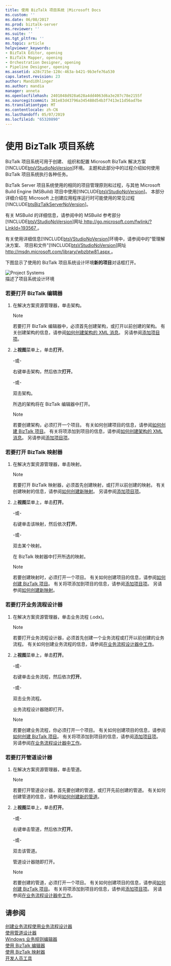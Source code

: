 ```yaml
---
title: 使用 BizTalk 项目系统 |Microsoft Docs
ms.custom: ''
ms.date: 06/08/2017
ms.prod: biztalk-server
ms.reviewer: ''
ms.suite: ''
ms.tgt_pltfrm: ''
ms.topic: article
helpviewer_keywords:
- BizTalk Editor, opening
- BizTalk Mapper, opening
- Orchestration Designer, opening
- Pipeline Designer, opening
ms.assetid: a28c715e-128c-463a-b421-9b3efe76a530
caps.latest.revision: 23
author: MandiOhlinger
ms.author: mandia
manager: anneta
ms.openlocfilehash: 2401048d928a628a4dd4063d6a3e207c78e2155f
ms.sourcegitcommit: 381e83d43796a345488d54b3f7413e11d56ad7be
ms.translationtype: MT
ms.contentlocale: zh-CN
ms.lasthandoff: 05/07/2019
ms.locfileid: "65320890"
---
```

# <a name="using-the-biztalk-project-system"></a>使用 BizTalk 项目系统
BizTalk 项目系统可用于创建、 组织和配置 Microsoft BizTalk 解决方案[!INCLUDE[btsVStudioNoVersion](../includes/btsvstudionoversion-md.md)]环境。 主题和此部分中的过程介绍如何使用 BizTalk 项目系统执行各种任务。  
  
 BizTalk Server 项目系统使用的相同的项目管理原则和过程，与其他 Microsoft Build Engine (MSBuild) 项目中使用[!INCLUDE[btsVStudioNoVersion](../includes/btsvstudionoversion-md.md)]。 本部分详细介绍在 Microsoft 上创建应用程序运行时可能使用的常见过程[!INCLUDE[btsBizTalkServerNoVersion](../includes/btsbiztalkservernoversion-md.md)]。  
  
 有关 MSBuild 的详细信息，请参阅中的 MSBuild 参考部分[!INCLUDE[btsVStudioNoVersion](../includes/btsvstudionoversion-md.md)]网址[ http://go.microsoft.com/fwlink/?LinkId=193567 ](http://go.microsoft.com/fwlink/?LinkId=193567)。  
  
 有关使用详细信息[!INCLUDE[btsVStudioNoVersion](../includes/btsvstudionoversion-md.md)]环境中，请参阅中的"管理解决方案、 项目和文件"[!INCLUDE[btsVStudioNoVersion](../includes/btsvstudionoversion-md.md)]网址[ http://msdn.microsoft.com/library/wbzbtw81.aspx ](http://msdn.microsoft.com/library/wbzbtw81.aspx)。  
  
 下图显示了使用的 BizTalk 项目系统设计环境**新的项目**对话框打开。  
  
 ![Project Systems](../core/media/bts-biztalk2009-projectsystems.gif "bts_BizTalk2009_ProjectSystems")  
描述了项目系统设计环境  
  
### <a name="to-open-biztalk-editor"></a>若要打开 BizTalk 编辑器  
  
1.  在解决方案资源管理器，单击架构。  
  
    > [!NOTE]
    >  若要打开 BizTalk 编辑器中，必须首先创建架构，或打开以前创建的架构。 有关创建架构的信息，请参阅[如何创建架构的 XML 消息](../core/how-to-create-schemas-for-xml-messages.md)。 另请参阅[添加项目项](../core/adding-project-items.md)。  
  
2.  上**视图**菜单上，单击**打开**。  
  
     -或-  
  
     右键单击架构，然后依次**打开**。  
  
     -或-  
  
     双击架构。  
  
     所选的架构将在 BizTalk 编辑器中打开。  
  
    > [!NOTE]
    >  若要创建架构，必须打开一个项目。 有关如何创建项目的信息，请参阅[如何创建 BizTalk 项目](../core/how-to-create-biztalk-projects.md)。 有关将项添加到项目的信息，请参阅[如何创建架构的 XML 消息](../core/how-to-create-schemas-for-xml-messages.md)。 另请参阅[添加项目项](../core/adding-project-items.md)。  
  
### <a name="to-open-biztalk-mapper"></a>若要打开 BizTalk 映射器  
  
1.  在解决方案资源管理器，单击映射。  
  
    > [!NOTE]
    >  若要打开 BizTalk 映射器，必须首先创建映射，或打开以前创建的映射。 有关创建映射的信息，请参阅[如何创建新映射](../core/how-to-create-new-maps.md)。 另请参阅[添加项目项](../core/adding-project-items.md)。  
  
2.  上**视图**菜单上，单击**打开**。  
  
     -或-  
  
     右键单击该映射，然后依次**打开**。  
  
     -或-  
  
     双击某个映射。  
  
     在 BizTalk 映射器中打开所选的映射。  
  
    > [!NOTE]
    >  若要创建映射时，必须打开一个项目。 有关如何创建项目的信息，请参阅[如何创建 BizTalk 项目](../core/how-to-create-biztalk-projects.md)。 有关将项添加到项目的信息，请参阅[添加项目项](../core/adding-project-items.md)。 另请参阅[如何创建新映射](../core/how-to-create-new-maps.md)。  
  
### <a name="to-open-orchestration-designer"></a>若要打开业务流程设计器  
  
1.  在解决方案资源管理器，单击业务流程 (.odx)。  
  
    > [!NOTE]
    >  若要打开业务流程设计器，必须首先创建一个业务流程或打开以前创建的业务流程。 有关如何创建业务流程的信息，请参阅[在业务流程设计器中工作](../core/working-in-orchestration-designer.md)。  
  
2.  上**视图**菜单上，单击**打开**。  
  
     -或-  
  
     右键单击业务流程，然后依次**打开**。  
  
     -或-  
  
     双击业务流程。  
  
     业务流程设计器随即打开。  
  
    > [!NOTE]
    >  若要创建业务流程，你必须打开一个项目。 有关如何创建项目的信息，请参阅[如何创建 BizTalk 项目](../core/how-to-create-biztalk-projects.md)。 有关将项添加到项目的信息，请参阅[添加项目项](../core/adding-project-items.md)。 另请参阅[在业务流程设计器中工作](../core/working-in-orchestration-designer.md)。  
  
### <a name="to-open-pipeline-designer"></a>若要打开管道设计器  
  
1.  在解决方案资源管理器，单击管道。  
  
    > [!NOTE]
    >  若要打开管道设计器，首先要创建的管道，或打开先前创建的管道。 有关如何创建管道的信息，请参阅[如何创建新的管道](../core/how-to-create-a-new-pipeline.md)。  
  
2.  上**视图**菜单上，单击**打开**。  
  
     -或-  
  
     右键单击管道，然后依次**打开**。  
  
     -或-  
  
     双击该管道。  
  
     管道设计器随即打开。  
  
    > [!NOTE]
    >  若要创建的管道，必须打开一个项目。 有关如何创建项目的信息，请参阅[如何创建 BizTalk 项目](../core/how-to-create-biztalk-projects.md)。 有关将项添加到项目的信息，请参阅[添加项目项](../core/adding-project-items.md)。 另请参阅[在业务流程设计器中工作](../core/working-in-orchestration-designer.md)。  
  
## <a name="see-also"></a>请参阅  
 [创建业务流程使用业务流程设计器](../core/creating-orchestrations-using-orchestration-designer.md)   
 [使用管道设计器](../core/using-pipeline-designer.md)   
 [Windows 业务规则编辑器](../core/windows-of-the-business-rule-composer.md)   
 [使用 BizTalk 编辑器](../core/using-biztalk-editor.md)   
 [使用 BizTalk 映射器](../core/using-biztalk-mapper.md)   
 [开发人员工具](../core/developer-tools.md)